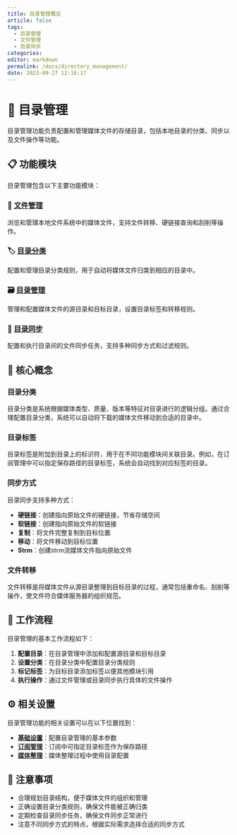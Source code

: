 ```yaml
---
title: 目录管理概览
article: false
tags: 
  - 目录管理
  - 文件管理
  - 目录同步
categories: 
editor: markdown
permalink: /docs/directory_management/
date: 2023-09-27 12:16:17
---
```


# 📁 目录管理

目录管理功能负责配置和管理媒体文件的存储目录，包括本地目录的分类、同步以及文件操作等功能。

## 📋 功能模块

目录管理包含以下主要功能模块：

### 📂 [文件管理](/docs/directory_management/file_management/)
浏览和管理本地文件系统中的媒体文件，支持文件转移、硬链接查询和刮削等操作。

### 🏷️ [目录分类](/docs/directory_management/directory_classification/)
配置和管理目录分类规则，用于自动将媒体文件归类到相应的目录中。

### 🗃️ [目录管理](/docs/directory_management/directory_management/)
管理和配置媒体文件的源目录和目标目录，设置目录标签和转移规则。

### 🔄 [目录同步](/docs/directory_management/directory_sync/)
配置和执行目录间的文件同步任务，支持多种同步方式和过滤规则。

## 🔑 核心概念

### 目录分类
目录分类是系统根据媒体类型、质量、版本等特征对目录进行的逻辑分组。通过合理配置目录分类，系统可以自动将下载的媒体文件移动到合适的目录中。

### 目录标签
目录标签是附加到目录上的标识符，用于在不同功能模块间关联目录。例如，在订阅管理中可以指定保存路径的目录标签，系统会自动找到对应标签的目录。

### 同步方式
目录同步支持多种方式：
- **硬链接**：创建指向原始文件的硬链接，节省存储空间
- **软链接**：创建指向原始文件的软链接
- **复制**：将文件完整复制到目标位置
- **移动**：将文件移动到目标位置
- **Strm**：创建strm流媒体文件指向原始文件

### 文件转移
文件转移是将媒体文件从源目录整理到目标目录的过程，通常包括重命名、刮削等操作，使文件符合媒体服务器的组织规范。

## 🔄 工作流程

目录管理的基本工作流程如下：

1. **配置目录**：在目录管理中添加和配置源目录和目标目录
2. **设置分类**：在目录分类中配置目录分类规则
3. **标记标签**：为目标目录添加标签以便其他模块引用
4. **执行操作**：通过文件管理或目录同步执行具体的文件操作

## ⚙️ 相关设置

目录管理功能的相关设置可以在以下位置找到：

- **[基础设置](/docs/setting/base/)**：配置目录管理的基本参数
- **[订阅管理](/docs/subscription_management/)**：订阅中可指定目录标签作为保存路径
- **[媒体整理](/docs/media_organization/)**：媒体整理过程中使用目录配置

## 📝 注意事项

- 合理规划目录结构，便于媒体文件的组织和管理
- 正确设置目录分类规则，确保文件能被正确归类
- 定期检查目录同步任务，确保文件同步正常进行
- 注意不同同步方式的特点，根据实际需求选择合适的同步方式